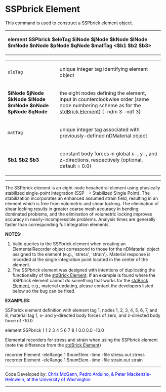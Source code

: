 # SSPbrick Element

<p>This command is used to construct a SSPbrick element object.</p>
<table>
<tbody>
<tr class="odd">
<td><p><strong>element SSPbrick $eleTag $iNode $jNode $kNode $lNode
$mNode $nNode $pNode $qNode $matTag &lt;$b1 $b2
$b3&gt;</strong></p></td>
</tr>
</tbody>
</table>
<table>
<tbody>
<tr class="odd">
<td><code class="parameter-table-variable">eleTag</code></td>
<td><p>unique integer tag identifying element object</p></td>
</tr>
<tr class="even">
<td><p><strong>$iNode $jNode $kNode $lNode $mNode $nNode $pNode
$qNode</strong></p></td>
<td><p>the eight nodes defining the element, input in counterclockwise
order (same node numbering scheme as for the <a
href="Standard_Brick_Element" title="wikilink"> stdBrick Element</a>)
(-ndm 3 -ndf 3)</p></td>
</tr>
<tr class="odd">
<td><code class="parameter-table-variable">matTag</code></td>
<td><p>unique integer tag associated with previously-defined nDMaterial
object</p></td>
</tr>
<tr class="even">
<td><p><strong>$b1 $b2 $b3</strong></p></td>
<td><p>constant body forces in global x-, y-, and z-directions,
respectively (optional, default = 0.0)</p></td>
</tr>
</tbody>
</table>
<hr />
<p>The SSPbrick element is an eight-node hexahedral element using
physically stabilized single-point integration (SSP --&gt; Stabilized
Single Point). The stabilization incorporates an enhanced assumed strain
field, resulting in an element which is free from volumetric and shear
locking. The elimination of shear locking results in greater coarse mesh
accuracy in bending dominated problems, and the elimination of
volumetric locking improves accuracy in nearly-incompressible problems.
Analysis times are generally faster than corresponding full integration
elements.</p>
<p><strong>NOTES:</strong></p>
<ol>
<li>Valid queries to the SSPbrick element when creating an
ElementalRecorder object correspond to those for the nDMaterial object
assigned to the element (e.g., 'stress', 'strain'). Material response is
recorded at the single integration point located in the center of the
element.</li>
<li>The SSPbrick element was designed with intentions of duplicating the
functionality of the <a href="Standard_Brick_Element" title="wikilink">
stdBrick Element</a>. If an example is found where the SSPbrick element
cannot do something that works for the <a href="Standard_Brick_Element"
title="wikilink"> stdBrick Element</a>, e.g., material updating, please
contact the developers listed below so the bug can be fixed.</li>
</ol>
<p><strong>EXAMPLES:</strong></p>
<p>SSPbrick element definition with element tag 1, nodes 1, 2, 3, 4, 5,
6, 7, and 8, material tag 1, x- and y-directed body forces of zero, and
z-directed body force of -10.0</p>
<p>element SSPbrick 1 1 2 3 4 5 6 7 8 1 0.0 0.0 -10.0</p>
<p>Elemental recorders for stress and strain when using the SSPbrick
element (note the difference from the <a href="Standard_Brick_Element"
title="wikilink"> stdBrick Element</a>)</p>
<p>recorder Element -eleRange 1 $numElem -time -file stress.out stress
recorder Element -eleRange 1 $numElem -time -file strain.out strain</p>
<hr />
<p>Code Developed by: <span style="color:blue"> Chris McGann,
Pedro Arduino, &amp; Peter Mackenzie-Helnwein, at the University of
Washington </span></p>
<hr />
